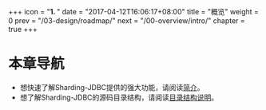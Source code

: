 +++
icon = "<b>1. </b>"
date = "2017-04-12T16:06:17+08:00"
title = "概览"
weight = 0
prev = "/03-design/roadmap/"
next = "/00-overview/intro/"
chapter = true
+++

# 本章导航

 - 想快速了解Sharding-JDBC提供的强大功能，请阅读[简介](/00-overview/intro/)。
 - 想了解Sharding-JDBC的源码目录结构，请阅读[目录结构说明](/00-overview/module/)。
